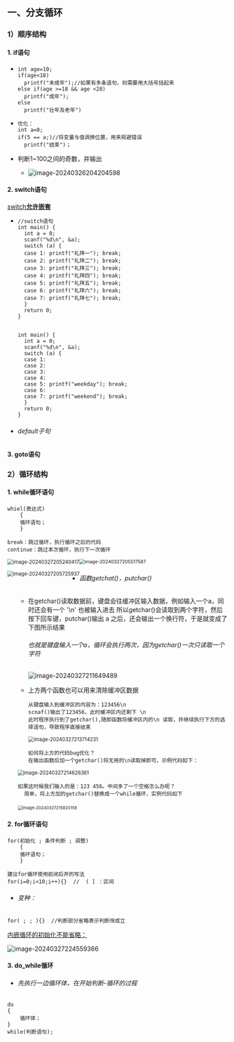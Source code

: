 ## 一、分支循环

### 1）顺序结构

#### 1. if语句

- ```
  int age=10;
  if(age<18)
  	printf("未成年");//如果有多条语句，则需要用大括号括起来
  else if(age >=18 && age <28)
  	printf("成年");
  else
  	printf("壮年及老年")
  ```

- ```
  优化：
  int a=0;
  if(5 == a;)//将变量与值调换位置，用来规避错误
  	printf("结束")；
  ```

- 判断1~100之间的奇数，并输出
  - <img src="C:\Users\fbb\AppData\Roaming\Typora\typora-user-images\image-20240326204204598.png" alt="image-20240326204204598" style="float:left;"/>

#### 2. switch语句

<u>switch**允许嵌套**</u>

- ```
  //switch语句
  int main() {
  	int a = 0;
  	scanf("%d\n", &a);
  	switch (a) {
  	case 1: printf("礼拜一"); break;
  	case 2: printf("礼拜二"); break;
  	case 3: printf("礼拜三"); break;
  	case 4: printf("礼拜四"); break;
  	case 5: printf("礼拜五"); break;
  	case 6: printf("礼拜六"); break;
  	case 7: printf("礼拜七"); break;
  	}
  	return 0;
  }
  
  
  int main() {
  	int a = 0;
  	scanf("%d\n", &a);
  	switch (a) {
  	case 1: 
  	case 2: 
  	case 3: 
  	case 4: 
  	case 5: printf("weekday"); break;
  	case 6: 
  	case 7: printf("weekend"); break;
  	}
  	return 0;
  }
  ```

- ###### default子句


#### 3. goto语句

### 2）循环结构

#### 1. while循环语句

```
whiel(表达式)
	{
	循环语句；
	}
```

```
break：跳过循环，执行循环之后的代码
continue：跳过本次循环，执行下一次循环
```

<img src="C:\Users\fbb\AppData\Roaming\Typora\typora-user-images\image-20240327205240417.png" alt="image-20240327205240417" style="float: left; zoom: 80%;"/><img src="C:\Users\fbb\AppData\Roaming\Typora\typora-user-images\image-20240327205517587.png" alt="image-20240327205517587" style="zoom:75%;" />

<img src="C:\Users\fbb\AppData\Roaming\Typora\typora-user-images\image-20240327205725937.png" alt="image-20240327205725937" style="float: left; zoom: 80%;"/>

- ###### 函数getchat()，putchar()

  - 在getchar()读取数据前，键盘会往缓冲区输入数据，例如输入一个a，同时还会有一个 '\n' 也被输入进去
    所以getchar()会读取到两个字符，然后按下回车键，putchar()输出 a 之后，还会输出一个换行符，于是就变成了
    下图所示结果

    ###### 也就是键盘输入一个a，循环会执行两次，因为getchar()一次只读取一个字符

    ![image-20240327211649489](C:\Users\fbb\AppData\Roaming\Typora\typora-user-images\image-20240327211649489.png)

  - 上方两个函数也可以用来清除缓冲区数据

    ```
    从键盘输入到缓冲区的内容为：123456\n
    scnaf()输出了123456，此时缓冲区内还剩下 \n
    此时程序执行到了getchar(),随即函数将缓冲区内的\n 读取，并继续执行下方的选择语句，导致程序直接结束
    ```

    <img src="C:\Users\fbb\AppData\Roaming\Typora\typora-user-images\image-20240327213714231.png" alt="image-20240327213714231" style="zoom:80%;" />

    ```
    如何将上方的代码bug优化？
    在输出函数后加一个getchar()将无用的\n读取掉即可，示例代码如下：
    ```

  <img src="C:\Users\fbb\AppData\Roaming\Typora\typora-user-images\image-20240327214626361.png" alt="image-20240327214626361" style="zoom:80%;" />

  ```
  如果这时候我们输入的是：123 456。中间多了一个空格怎么办呢？
  	简单，将上方加的getchar()替换成一个while循环，实例代码如下		
  ```

  ​			<img src="C:\Users\fbb\AppData\Roaming\Typora\typora-user-images\image-20240327215820158.png" alt="image-20240327215820158" style="zoom:67%;" />

#### 2. for循环语句

```
for(初始化 ; 条件判断 ; 调整)
	{
	循环语句；
	}
```

```
建议for循环使用前闭后开的写法
for(i=0;i<10;i++){}  //  ( ] ：区间
```

- ###### 变种：

```
for( ; ; ){}  //判断部分省略表示判断恒成立
```

<u>内嵌循环的初始化不能省略：</u>

![image-20240327224559366](C:\Users\fbb\AppData\Roaming\Typora\typora-user-images\image-20240327224559366.png)

#### 3. do_while循环

- ###### 先执行一边循环体，在开始判断-循环的过程

```
do
{
	循环体；
}
while(判断语句);
```

